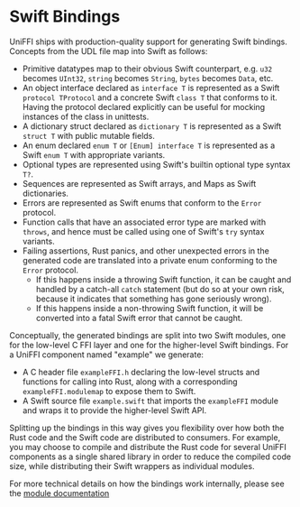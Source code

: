 # Swift Bindings

UniFFI ships with production-quality support for generating Swift bindings.
Concepts from the UDL file map into Swift as follows:

* Primitive datatypes map to their obvious Swift counterpart, e.g. `u32` becomes `UInt32`,
  `string` becomes `String`, `bytes` becomes `Data`, etc.
* An object interface declared as `interface T` is represented as a Swift `protocol TProtocol`
  and a concrete Swift `class T` that conforms to it. Having the protocol declared explicitly
  can be useful for mocking instances of the class in unittests.
* A dictionary struct declared as `dictionary T` is represented as a Swift `struct T`
  with public mutable fields.
* An enum declared `enum T` or `[Enum] interface T` is represented as a Swift
  `enum T` with appropriate variants.
* Optional types are represented using Swift's builtin optional type syntax `T?`.
* Sequences are represented as Swift arrays, and Maps as Swift dictionaries.
* Errors are represented as Swift enums that conform to the `Error` protocol.
* Function calls that have an associated error type are marked with `throws`,
  and hence must be called using one of Swift's `try` syntax variants.
* Failing assertions, Rust panics, and other unexpected errors in the generated code
  are translated into a private enum conforming to the `Error` protocol.
    * If this happens inside a throwing Swift function, it can be caught and handled
      by a catch-all `catch` statement (but do so at your own risk, because it indicates
      that something has gone seriously wrong).
    * If this happens inside a non-throwing Swift function, it will be converted
      into a fatal Swift error that cannot be caught.

Conceptually, the generated bindings are split into two Swift modules, one for the low-level
C FFI layer and one for the higher-level Swift bindings. For a UniFFI component named "example"
we generate:

* A C header file `exampleFFI.h` declaring the low-level structs and functions for calling
  into Rust, along with a corresponding `exampleFFI.modulemap` to expose them to Swift.
* A Swift source file `example.swift` that imports the `exampleFFI` module and wraps it
  to provide the higher-level Swift API.

Splitting up the bindings in this way gives you flexibility over how both the Rust code
and the Swift code are distributed to consumers. For example, you may choose to compile
and distribute the Rust code for several UniFFI components as a single shared library
in order to reduce the compiled code size, while distributing their Swift wrappers as
individual modules.

For more technical details on how the bindings work internally, please see the
[module documentation](https://docs.rs/uniffi_bindgen/latest/uniffi_bindgen/bindings/swift/index.html)
